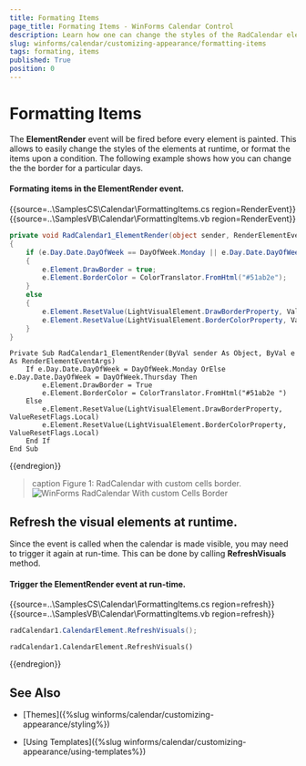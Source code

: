 ```yaml
---
title: Formating Items
page_title: Formating Items - WinForms Calendar Control
description: Learn how one can change the styles of the RadCalendar elements upon a condition.
slug: winforms/calendar/customizing-appearance/formatting-items
tags: formating, items
published: True
position: 0
---
```


# Formatting Items

The __ElementRender__ event will be fired before every element is painted. This allows to easily change the styles of the elements at runtime, or format the items upon a condition. The following example shows how you can change the the border for a particular days. 

#### Formating items in the ElementRender event.

{{source=..\SamplesCS\Calendar\FormattingItems.cs region=RenderEvent}}
{{source=..\SamplesVB\Calendar\FormattingItems.vb region=RenderEvent}}
````C#
private void RadCalendar1_ElementRender(object sender, RenderElementEventArgs e)
{
    if (e.Day.Date.DayOfWeek == DayOfWeek.Monday || e.Day.Date.DayOfWeek == DayOfWeek.Thursday)
    {
        e.Element.DrawBorder = true;
        e.Element.BorderColor = ColorTranslator.FromHtml("#51ab2e");
    }
    else
    {
        e.Element.ResetValue(LightVisualElement.DrawBorderProperty, ValueResetFlags.Local);
        e.Element.ResetValue(LightVisualElement.BorderColorProperty, ValueResetFlags.Local);
    }
}

````
````VB.NET
Private Sub RadCalendar1_ElementRender(ByVal sender As Object, ByVal e As RenderElementEventArgs)
    If e.Day.Date.DayOfWeek = DayOfWeek.Monday OrElse e.Day.Date.DayOfWeek = DayOfWeek.Thursday Then
        e.Element.DrawBorder = True
        e.Element.BorderColor = ColorTranslator.FromHtml("#51ab2e ")
    Else
        e.Element.ResetValue(LightVisualElement.DrawBorderProperty, ValueResetFlags.Local)
        e.Element.ResetValue(LightVisualElement.BorderColorProperty, ValueResetFlags.Local)
    End If
End Sub

````

{{endregion}}

>caption Figure 1: RadCalendar with custom cells border.
![WinForms RadCalendar With custom Cells Border](images/calendar-formatting-items001.png)

## Refresh the visual elements at runtime.

Since the event is called when the calendar is made visible, you may need to trigger it again at run-time. This can be done by calling __RefreshVisuals__ method.

#### Trigger the ElementRender event at run-time.

{{source=..\SamplesCS\Calendar\FormattingItems.cs region=refresh}}
{{source=..\SamplesVB\Calendar\FormattingItems.vb region=refresh}}
````C#
radCalendar1.CalendarElement.RefreshVisuals();

````
````VB.NET
radCalendar1.CalendarElement.RefreshVisuals()

````

{{endregion}}


## See Also

* [Themes]({%slug winforms/calendar/customizing-appearance/styling%})

* [Using Templates]({%slug winforms/calendar/customizing-appearance/using-templates%})

